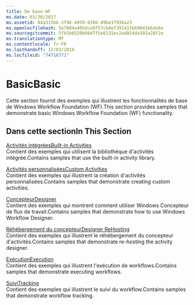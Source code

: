 ```yaml
---
title: De base-WF
ms.date: 03/30/2017
ms.assetid: 84a315b6-3f96-4959-8306-49be37936a23
ms.openlocfilehash: 5e7084a405dce0f57cb4ef391415b69041b6de6e
ms.sourcegitcommit: 5fb5b6520b06d7f5e6131ec2ad854da302a28f2e
ms.translationtype: MT
ms.contentlocale: fr-FR
ms.lasthandoff: 12/03/2019
ms.locfileid: "74716771"
---
```

# <a name="basic"></a><span data-ttu-id="ca1cf-102">Basic</span><span class="sxs-lookup"><span data-stu-id="ca1cf-102">Basic</span></span>
<span data-ttu-id="ca1cf-103">Cette section fournit des exemples qui illustrent les fonctionnalités de base de Windows Workflow Foundation (WF).</span><span class="sxs-lookup"><span data-stu-id="ca1cf-103">This section provides samples that demonstrate basic Windows Workflow Foundation (WF) functionality.</span></span>  
  
## <a name="in-this-section"></a><span data-ttu-id="ca1cf-104">Dans cette section</span><span class="sxs-lookup"><span data-stu-id="ca1cf-104">In This Section</span></span>  
 [<span data-ttu-id="ca1cf-105">Activités intégrées</span><span class="sxs-lookup"><span data-stu-id="ca1cf-105">Built-in Activities</span></span>](built-in-activities.md)  
 <span data-ttu-id="ca1cf-106">Contient des exemples qui utilisent la bibliothèque d'activités intégrée.</span><span class="sxs-lookup"><span data-stu-id="ca1cf-106">Contains samples that use the built-in activity library.</span></span>  
  
 [<span data-ttu-id="ca1cf-107">Activités personnalisées</span><span class="sxs-lookup"><span data-stu-id="ca1cf-107">Custom Activities</span></span>](custom-activities.md)  
 <span data-ttu-id="ca1cf-108">Contient des exemples qui illustrent la création d'activités personnalisées.</span><span class="sxs-lookup"><span data-stu-id="ca1cf-108">Contains samples that demonstrate creating custom activities.</span></span>  
  
 [<span data-ttu-id="ca1cf-109">Concepteur</span><span class="sxs-lookup"><span data-stu-id="ca1cf-109">Designer</span></span>](designer.md)  
 <span data-ttu-id="ca1cf-110">Contient des exemples qui montrent comment utiliser Windows Concepteur de flux de travail.</span><span class="sxs-lookup"><span data-stu-id="ca1cf-110">Contains samples that demonstrate how to use Windows Workflow Designer.</span></span>  
  
 [<span data-ttu-id="ca1cf-111">Réhébergement du concepteur</span><span class="sxs-lookup"><span data-stu-id="ca1cf-111">Designer ReHosting</span></span>](designer-rehosting.md)  
 <span data-ttu-id="ca1cf-112">Contient des exemples qui illustrent le réhébergement du concepteur d'activités.</span><span class="sxs-lookup"><span data-stu-id="ca1cf-112">Contains samples that demonstrate re-hosting the activity designer.</span></span>  
  
 [<span data-ttu-id="ca1cf-113">Exécution</span><span class="sxs-lookup"><span data-stu-id="ca1cf-113">Execution</span></span>](execution.md)  
 <span data-ttu-id="ca1cf-114">Contient des exemples qui illustrent l'exécution de workflows.</span><span class="sxs-lookup"><span data-stu-id="ca1cf-114">Contains samples that demonstrate executing workflows.</span></span>
  
 [<span data-ttu-id="ca1cf-115">Suivi</span><span class="sxs-lookup"><span data-stu-id="ca1cf-115">Tracking</span></span>](tracking.md)  
 <span data-ttu-id="ca1cf-116">Contient des exemples qui illustrent le suivi du workflow.</span><span class="sxs-lookup"><span data-stu-id="ca1cf-116">Contains samples that demonstrate workflow tracking.</span></span>
